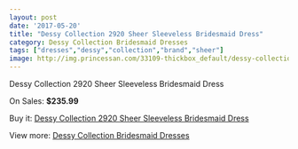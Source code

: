 ```yaml
---
layout: post
date: '2017-05-20'
title: "Dessy Collection 2920 Sheer Sleeveless Bridesmaid Dress"
category: Dessy Collection Bridesmaid Dresses
tags: ["dresses","dessy","collection","brand","sheer"]
image: http://img.princessan.com/33109-thickbox_default/dessy-collection-2920-sheer-sleeveless-bridesmaid-dress.jpg
---
```

Dessy Collection 2920 Sheer Sleeveless Bridesmaid Dress

On Sales: **$235.99**
<a href="https://www.princessan.com/en/15337-dessy-collection-2920-sheer-sleeveless-bridesmaid-dress.html"><amp-img layout="responsive" width="600" height="600" src="//img.princessan.com/33109-thickbox_default/dessy-collection-2920-sheer-sleeveless-bridesmaid-dress.jpg" alt="Dessy Collection 2920 Sheer Sleeveless Bridesmaid Dress 0" /></a>
<a href="https://www.princessan.com/en/15337-dessy-collection-2920-sheer-sleeveless-bridesmaid-dress.html"><amp-img layout="responsive" width="600" height="600" src="//img.princessan.com/33110-thickbox_default/dessy-collection-2920-sheer-sleeveless-bridesmaid-dress.jpg" alt="Dessy Collection 2920 Sheer Sleeveless Bridesmaid Dress 1" /></a>

Buy it: [Dessy Collection 2920 Sheer Sleeveless Bridesmaid Dress](https://www.princessan.com/en/15337-dessy-collection-2920-sheer-sleeveless-bridesmaid-dress.html "Dessy Collection 2920 Sheer Sleeveless Bridesmaid Dress")

View more: [Dessy Collection Bridesmaid Dresses](https://www.princessan.com/en/111- "Dessy Collection Bridesmaid Dresses")